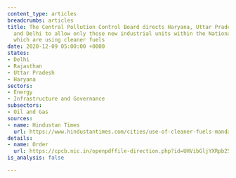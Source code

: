 ```yaml
---
content_type: articles
breadcrumbs: articles
title: The Central Pollution Control Board directs Haryana, Uttar Pradesh, Rajasthan,
  and Delhi to allow only those new industrial units within the National Capital Region
  which are using cleaner fuels
date: 2020-12-09 05:00:00 +0000
states:
- Delhi
- Rajasthan
- Uttar Pradesh
- Haryana
sectors:
- Energy
- Infrastructure and Governance
subsectors:
- Oil and Gas
sources:
- name: Hindustan Times
  url: https://www.hindustantimes.com/cities/use-of-cleaner-fuels-mandatory-for-new-industrial-units-in-haryana-s-ncr-districts/story-mbbgV9tqjUZ7gAILayr6pJ.html
details:
- name: Order
  url: https://cpcb.nic.in/openpdffile-direction.php?id=UHVibGljYXRpb25GaWxlLzM5MzRfMTYwNjkwMzEzMl9tZWRpYXBob3RvMzE5MzgucGRm
is_analysis: false

---
```

